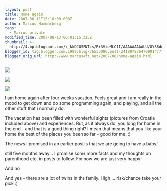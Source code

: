 ```yaml
---
layout: post
title: Home again
date: 2007-08-11T15:18:00.000Z
author: Marcus Hammarberg
tags:
  - Marcus private
modified_time: 2007-08-13T06:01:15.215Z
thumbnail: >-
  http://4.bp.blogspot.com/\_kkDJOSPNTLs/Rr3VteMLC1I/AAAAAAAAALU/OYS8dmUkLdA/s72-c/PICT1952.JPG
blogger_id: tag:blogger.com,1999:blog-36533086.post-2418878764709914777
blogger_orig_url: http://www.marcusoft.net/2007/08/home-again.html
---
```


[<img
src="http://4.bp.blogspot.com/_kkDJOSPNTLs/Rr3VteMLC1I/AAAAAAAAALU/OYS8dmUkLdA/s400/PICT1952.JPG"
id="BLOGGER_PHOTO_ID_5097465330428218194"
style="DISPLAY: block; MARGIN: 0px auto 10px; CURSOR: hand; TEXT-ALIGN: center"
data-border="0" />](http://4.bp.blogspot.com/_kkDJOSPNTLs/Rr3VteMLC1I/AAAAAAAAALU/OYS8dmUkLdA/s1600-h/PICT1952.JPG)

<div>

[<img
src="http://2.bp.blogspot.com/_kkDJOSPNTLs/Rr3VS-MLC0I/AAAAAAAAALM/LZRZyIDL-fo/s400/PICT2011.JPG"
id="BLOGGER_PHOTO_ID_5097464875161684802"
style="DISPLAY: block; MARGIN: 0px auto 10px; CURSOR: hand; TEXT-ALIGN: center"
data-border="0" />](http://2.bp.blogspot.com/_kkDJOSPNTLs/Rr3VS-MLC0I/AAAAAAAAALM/LZRZyIDL-fo/s1600-h/PICT2011.JPG)


<div>

[<img
src="http://2.bp.blogspot.com/_kkDJOSPNTLs/Rr3U6-MLCzI/AAAAAAAAALE/XJFNeFoC-TE/s400/PICT1896.JPG"
id="BLOGGER_PHOTO_ID_5097464462844824370"
style="DISPLAY: block; MARGIN: 0px auto 10px; CURSOR: hand; TEXT-ALIGN: center"
data-border="0" />](http://2.bp.blogspot.com/_kkDJOSPNTLs/Rr3U6-MLCzI/AAAAAAAAALE/XJFNeFoC-TE/s1600-h/PICT1896.JPG)
<div>

I am home again after four weeks vacation. Feels great and i am really
in the mood to get down and do some programming again, and playing, and
all the other stuff that i normally do.




The vacation has been filled with wonderful sights (pictures from
Croatia included above) and experiences. But, as it always do, you long
for home in the end - and that is a good thing right? I mean that means
that you like your home the best of the places you been so far - good
for me. :)




The news i promised in an earlier post is that we are going to have a
baby!

still five months away... I promise some more facts and my thoughts on
parenthood etc. in posts to follow. For now we are just very happy!




And no

<div>

And yes - there are a lot of twins in the family. High ... risk/chance
take your pick :)

</div>

